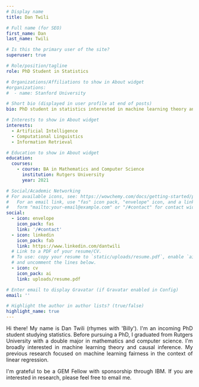 ```yaml
---
# Display name
title: Dan Twili

# Full name (for SEO)
first_name: Dan
last_name: Twili

# Is this the primary user of the site?
superuser: true

# Role/position/tagline
role: PhD Student in Statistics

# Organizations/Affiliations to show in About widget
#organizations:
#  - name: Stanford University

# Short bio (displayed in user profile at end of posts)
bio: PhD student in statistics interested in machine learning theory and causal inference.

# Interests to show in About widget
interests:
  - Artificial Intelligence
  - Computational Linguistics
  - Information Retrieval

# Education to show in About widget
education:
  courses:
    - course: BA in Mathematics and Computer Science
      institution: Rutgers University
      year: 2021

# Social/Academic Networking
# For available icons, see: https://wowchemy.com/docs/getting-started/page-builder/#icons
#   For an email link, use "fas" icon pack, "envelope" icon, and a link in the
#   form "mailto:your-email@example.com" or "/#contact" for contact widget.
social:
  - icon: envelope
    icon_pack: fas
    link: '/#contact'
  - icon: linkedin
    icon_pack: fab
    link: https://www.linkedin.com/dantwili
  # Link to a PDF of your resume/CV.
  # To use: copy your resume to `static/uploads/resume.pdf`, enable `ai` icons in `params.yaml`,
  # and uncomment the lines below.
  - icon: cv
    icon_pack: ai
    link: uploads/resume.pdf

# Enter email to display Gravatar (if Gravatar enabled in Config)
email: ''

# Highlight the author in author lists? (true/false)
highlight_name: true
---
```

<div align="justify">
Hi there! My name is Dan Twili (rhymes with 'Billy'). I'm an incoming PhD student studying statistics. Before pursuing a PhD, I graduated from Rutgers University with a double major in mathematics and computer science. I'm broadly interested in machine learning theory and causal inference. My previous research focused on machine learning fairness in the context of linear regression.
  
I'm grateful to be a GEM Fellow with sponsorship through IBM. If you are interested in research, please feel free to email me.
</div>
